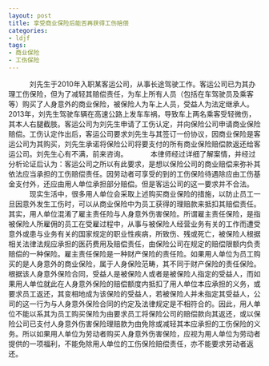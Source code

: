 ```yaml
---
layout: post 
title: 享受商业保险后能否再获得工伤赔偿
categories:
- ldjf  
tags:
- 商业保险
- 工伤保险
---
```


　　　刘先生于2010年入职某客运公司，从事长途驾驶工作。客运公司已为其办理工伤保险，但为了减轻其赔偿责任，为车上所有人员（包括在车驾驶员及乘客等）购买了人身意外的商业保险，被保险人为车上人员，受益人为法定继承人。2013年，刘先生驾驶车辆在高速公路上发车车祸，导致车上两名乘客受轻微伤，其本人右腿截肢。客运公司为刘先生申请了工伤认定，并向保险公司申请商业保险赔偿。工伤认定作出后，客运公司要求刘先生与其签订一份协议，因商业保险是客运公司为其购买，刘先生承诺将保险公司将要支付的所有商业保险赔偿款返还给客运公司。刘先生心有不满，前来咨询。
　　　本律师经过详细了解案情，并经过分析论证后认为：客运公司之所以有此要求，是想以保险公司的商业赔偿来弥补其依法应当承担的工伤赔偿责任。因劳动者可享受的到的工伤保险待遇除应由工伤基金支付外，还应由用人单位承担部分赔偿。但是客运公司的这一要求并不合法。
　　　现实生活中，很多用人单位会采取上述购买商业保险的措施，以防止员工一旦因意外发生工伤时，可以从商业保险中为员工获得的理赔款来抵扣其赔偿责任。其实，用人单位混淆了雇主责任险与人身意外伤害保险。所谓雇主责任保险，是指被保险人所雇佣的员工在受雇过程中，从事与被保险人经营业务有关的工作而遭受意外或患与业务有关的国家规定的职业性疾病，所致伤、残或死亡，被保险人根据相关法律法规应承担的医药费用及赔偿责任，由保险公司在规定的赔偿限额内负责赔偿的一种保险。雇主责任保险是一种财产保险的责任险。如果用人单位为员工购买的是人身意外的商业保险，属于人身保险范畴，其不同于财产保险的责任保险。根据该人身意外保险合同，受益人是被保险人或者是被保险人指定的受益人，而如果用人单位就此在人身意外保险的赔偿额度内抵扣了用人单位本应承担的义务，或要求员工返还，其变相地成为该保险的受益人，若被保险人并未指定其受益人，公司的这一行为与人身意外保险合同的约定及法律规定是不相符合的。因此，用人单位不能以系其为员工购买保险为由要求员工将保险公司的赔偿款向其返还，或以保险公司已支付人身意外伤害保险理赔款为由免除或减轻其本应承担的工伤保险的义务。所以如果用人单位为劳动者购买人身意外伤害保险，应视为用人单位为劳动者提供的一项福利，不能免除用人单位的工伤保险赔偿责任，亦不能要求劳动者返还。
